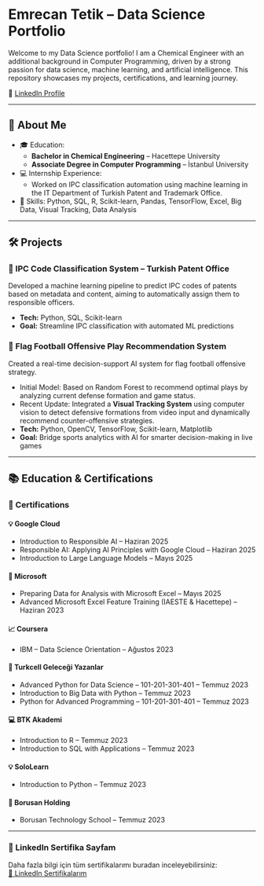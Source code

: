 # Emrecan Tetik – Data Science Portfolio

Welcome to my Data Science portfolio! I am a Chemical Engineer with an additional background in Computer Programming, driven by a strong passion for data science, machine learning, and artificial intelligence. This repository showcases my projects, certifications, and learning journey.

🔗 [LinkedIn Profile](https://www.linkedin.com/in/emrecan-tetik-5740b51b9/)

---

## 🚀 About Me

- 🎓 Education:
  - **Bachelor in Chemical Engineering** – Hacettepe University
  - **Associate Degree in Computer Programming** – İstanbul University
- 💻 Internship Experience:
  - Worked on IPC classification automation using machine learning in the IT Department of Turkish Patent and Trademark Office.
- 🧠 Skills: Python, SQL, R, Scikit-learn, Pandas, TensorFlow, Excel, Big Data, Visual Tracking, Data Analysis

---

## 🛠 Projects

### 🔹 IPC Code Classification System – Turkish Patent Office
Developed a machine learning pipeline to predict IPC codes of patents based on metadata and content, aiming to automatically assign them to responsible officers.
- **Tech:** Python, SQL, Scikit-learn
- **Goal:** Streamline IPC classification with automated ML predictions

### 🔹 Flag Football Offensive Play Recommendation System
Created a real-time decision-support AI system for flag football offensive strategy.
- Initial Model: Based on Random Forest to recommend optimal plays by analyzing current defense formation and game status.
- Recent Update: Integrated a **Visual Tracking System** using computer vision to detect defensive formations from video input and dynamically recommend counter-offensive strategies.
- **Tech:** Python, OpenCV, TensorFlow, Scikit-learn, Matplotlib
- **Goal:** Bridge sports analytics with AI for smarter decision-making in live games

---

## 📚 Education & Certifications

### 📜 Certifications

#### 💡 Google Cloud
- Introduction to Responsible AI – Haziran 2025  
- Responsible AI: Applying AI Principles with Google Cloud – Haziran 2025  
- Introduction to Large Language Models – Mayıs 2025  

#### 🧠 Microsoft
- Preparing Data for Analysis with Microsoft Excel – Mayıs 2025  
- Advanced Microsoft Excel Feature Training (IAESTE & Hacettepe) – Haziran 2023  

#### 📈 Coursera
- IBM – Data Science Orientation – Ağustos 2023  

#### 🐍 Turkcell Geleceği Yazanlar
- Advanced Python for Data Science – 101-201-301-401 – Temmuz 2023  
- Introduction to Big Data with Python – Temmuz 2023  
- Python for Advanced Programming – 101-201-301-401 – Temmuz 2023  

#### 💻 BTK Akademi
- Introduction to R – Temmuz 2023  
- Introduction to SQL with Applications – Temmuz 2023  

#### 💡 SoloLearn
- Introduction to Python – Temmuz 2023  

#### 🏢 Borusan Holding
- Borusan Technology School – Temmuz 2023  

---

### 🔗 LinkedIn Sertifika Sayfam
Daha fazla bilgi için tüm sertifikalarımı buradan inceleyebilirsiniz:  
[🔗 LinkedIn Sertifikalarım](https://www.linkedin.com/in/emrecan-tetik-5740b51b9/details/certifications/)
